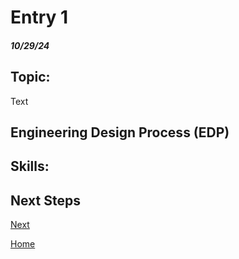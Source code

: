 # Entry 1
##### 10/29/24

## Topic:
Text

## Engineering Design Process (EDP) 

## Skills: 

#### 

#### 

#### 

## Next Steps
[Next](entry02.md)

[Home](../README.md)
